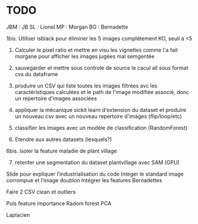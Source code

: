 # TODO

JBM : JB
SL : Lionel
MP : Morgan
BG : Bernadette


1bis. Utiliser isblack pour éliminer les 5 images complétement KO, seuil à <5

1. Calculer le pixel ratio et mettre en visu les vignettes comme l'a fait morgane pour afficher les images jugées mal semgentée
 
2. sauvegarder et mettre sous controle de source le cacul all sous format cvs du dataframe
 
3. produire un CSV qui liste toutes les images filtrées avc les caractéristiques calculées et le path de l'image modifiée associé, donc un repertoire d'images associées
  
4. appliquer la mécanique sickit learn d'extension du dataset et produire un nouveau csv avec un nouveau repertoire d'images (flip/loop/etc)
 
5. classifier les images avec un modèle de classification (RandomForest) 

6. Etendre aux autres datasets (lesquels?)

6bis. isoler la feature maladie de plant village 

7. retenter une segmentation du dataset plantvillage avec SAM (GPU)



Slide pour expliquer l’industrialisation du code 
Integer le standard image corrompue et l’image doublon
Intégrer les features Bernadettes 


Faire 2 CSV clean et outliers

Puis feature importance
Radom forest 
PCA

Laplacien
